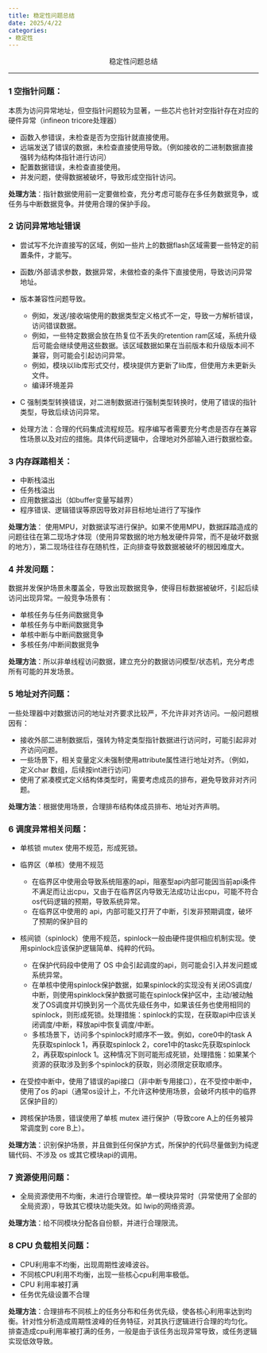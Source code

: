 ```yaml
---
title: 稳定性问题总结
date: 2025/4/22
categories: 
- 稳定性
---
```


<center>
稳定性问题总结
</center>

<!--more-->

***

### 1 空指针问题：
本质为访问异常地址，但空指针问题较为显著，一些芯片也针对空指针存在对应的硬件异常（infineon tricore处理器）
- 函数入参错误，未检查是否为空指针就直接使用。
- 远端发送了错误的数据，未检查直接使用导致。（例如接收的二进制数据直接强转为结构体指针进行访问）
- 配置数据错误，未检查直接使用。
- 并发问题，使得数据被破坏，导致形成空指针访问。

**处理方法**：指针数据使用前一定要做检查，充分考虑可能存在多任务数据竞争，或任务与中断数据竞争。并使用合理的保护手段。


### 2 访问异常地址错误
- 尝试写不允许直接写的区域，例如一些片上的数据flash区域需要一些特定的前置条件，才能写。
- 函数/外部请求参数，数据异常，未做检查的条件下直接使用，导致访问异常地址。
- 版本兼容性问题导致。
  - 例如，发送/接收端使用的数据类型定义格式不一定，导致一方解析错误，访问错误数据。
  - 例如，一些特定数据会放在热复位不丢失的retention ram区域，系统升级后可能会继续使用这些数据。该区域数据如果在当前版本和升级版本间不兼容，则可能会引起访问异常。
  - 例如，模块以lib库形式交付，模块提供方更新了lib库，但使用方未更新头文件。
  - 编译环境差异
- C 强制类型转换错误，对二进制数据进行强制类型转换时，使用了错误的指针类型，导致后续访问异常。

- 处理方法：合理的代码集成流程规范。程序编写者需要充分考虑是否存在兼容性场景以及对应的措施。具体代码逻辑中，合理地对外部输入进行数据检查。


### 3 内存踩踏相关：
- 中断栈溢出
- 任务栈溢出
- 应用数据溢出（如buffer变量写越界）
- 程序错误、逻辑错误等原因导致对非目标地址进行了写操作

**处理方法**： 使用MPU，对数据读写进行保护。如果不使用MPU，数据踩踏造成的问题往往在第二现场才体现（使用异常数据的地方触发硬件异常，而不是破坏数据的地方），第二现场往往存在随机性，正向排查导致数据被破坏的根因难度大。

### 4 并发问题：
数据并发保护场景未覆盖全，导致出现数据竞争，使得目标数据被破坏，引起后续访问出现异常。一般竞争场景有：
- 单核任务与任务间数据竞争
- 单核任务与中断间数据竞争
- 单核中断与中断间数据竞争
- 多核任务/中断间数据竞争

**处理方法**：所以非单线程访问数据，建立充分的数据访问模型/状态机，充分考虑所有可能的并发场景。


### 5 地址对齐问题：
一些处理器中对数据访问的地址对齐要求比较严，不允许非对齐访问。一般问题根因有：
- 接收外部二进制数据后，强转为特定类型指针数据进行访问时，可能引起非对齐访问问题。
- 一些场景下，相关变量定义未强制使用attribute属性进行地址对齐。（例如，定义char 数组，后续按int进行访问）
- 使用了紧凑模式定义结构体类型时，需要考虑成员的排布，避免导致非对齐问题。

**处理方法**：根据使用场景，合理排布结构体成员排布、地址对齐声明。
  

### 6 调度异常相关问题：
- 单核锁 mutex 使用不规范，形成死锁。
- 临界区（单核）使用不规范
  - 在临界区中使用会导致系统阻塞的api，阻塞型api内部可能因当前api条件不满足而让出cpu，又由于在临界区内导致无法成功让出cpu，可能不符合os代码逻辑的预期，导致系统异常。
  - 在临界区中使用的 api，内部可能又打开了中断，引发非预期调度，破坏了预期的保护目的
- 核间锁（spinlock）使用不规范，spinlock一般由硬件提供相应机制实现。使用spinlock应该保护逻辑简单、纯粹的代码。
  - 在保护代码段中使用了 OS 中会引起调度的api，则可能会引入并发问题或系统异常。
  - 在单核中使用spinlock保护数据，如果spinlock的实现没有关闭OS调度/中断，则使用spinklock保护数据可能在spinlock保护区中，主动/被动触发了OS调度并切换到另一个高优先级任务中，如果该任务也使用相同的spinlock，则形成死锁。处理措施：spinlock的实现，在获取api中应该关闭调度/中断，释放api中恢复调度/中断。
  - 多核场景下，访问多个spinlock时顺序不一致。例如，core0中的task A先获取spinlock 1，再获取spinlock 2，core1中的taskc先获取spinlock 2，再获取spinlock 1。这种情况下则可能形成死锁，处理措施：如果某个资源的获取涉及到多个spinlock的获取，则必须限定获取顺序。
  
- 在受控中断中，使用了错误的api接口（非中断专用接口），在不受控中断中，使用了os 的api（通常os设计上，不允许这种使用场景，会破坏内核中的临界区保护目的）
- 跨核保护场景，错误使用了单核 mutex 进行保护（导致core A上的任务被异常调度到 core B上）。

**处理方法**：识别保护场景，并且做到任何保护方式，所保护的代码尽量做到为纯逻辑代码、不涉及 os 或其它模块api的调用。



### 7 资源使用问题：
- 全局资源使用不均衡，未进行合理管控。单一模块异常时（异常使用了全部的全局资源），导致其它模块功能失效。如 lwip的网络资源。

**处理方法**：给不同模块分配各自份额，并进行合理限流。

### 8 CPU 负载相关问题：
- CPU利用率不均衡，出现周期性波峰波谷。
- 不同核CPU利用不均衡，出现一些核心cpu利用率极低。
- CPU 利用率被打满
- 任务优先级设置不合理

**处理方法**：合理排布不同核上的任务分布和任务优先级，使各核心利用率达到均衡。针对性分析造成周期性波峰的任务特征，对其执行逻辑进行合理的均匀化。 排查造成cpu利用率被打满的任务，一般是由于该任务出现异常导致，或任务逻辑实现低效导致。






